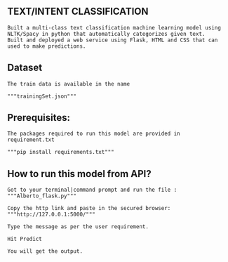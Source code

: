 ## TEXT/INTENT CLASSIFICATION
    Built a multi-class text classification machine learning model using NLTK/Spacy in python that automatically categorizes given text.       Built and deployed a web service using Flask, HTML and CSS that can used to make predictions.
    
## Dataset
    The train data is available in the name 
    
    """trainingSet.json"""

## Prerequisites:
    The packages required to run this model are provided in requirement.txt

    """pip install requirements.txt"""

## How to run this model from API?
    Got to your terminal|command prompt and run the file :
    """Alberto_flask.py"""
    
    Copy the http link and paste in the secured browser:
    """http://127.0.0.1:5000/"""
    
    Type the message as per the user requirement.
    
    Hit Predict 
    
    You will get the output.